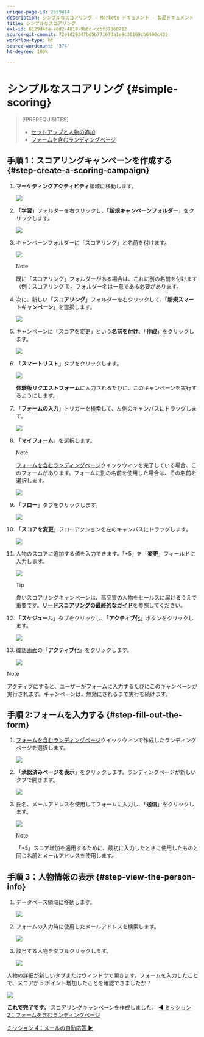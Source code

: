 ```yaml
---
unique-page-id: 2359414
description: シンプルなスコアリング - Marketo ドキュメント - 製品ドキュメント
title: シンプルなスコアリング
exl-id: 6129d46a-e6d2-4819-9b6c-ccbf37060712
source-git-commit: 72e1d29347bd5b77107da1e9c30169cb6490c432
workflow-type: ht
source-wordcount: '374'
ht-degree: 100%

---
```


# シンプルなスコアリング {#simple-scoring}

>[!PREREQUISITES]
>
>* [セットアップと人物の追加](get-set-up-and-add-a-person.md)
>* [フォームを含むランディングページ](landing-page-with-a-form.md)


## 手順 1：スコアリングキャンペーンを作成する {#step-create-a-scoring-campaign}

1. **マーケティングアクティビティ**&#x200B;領域に移動します。

   ![](assets/ma-1.png)

1. 「**学習**」フォルダーを右クリックし、「**新規キャンペーンフォルダー**」をクリックします。

   ![](assets/two-2.png)

1. キャンペーンフォルダーに「スコアリング」と名前を付けます。

   ![](assets/three-1.png)

   >[!NOTE]
   >
   >既に「スコアリング」フォルダーがある場合は、これに別の名前を付けます（例：スコアリング 1）。フォルダー名は一意である必要があります。

1. 次に、新しい「**スコアリング**」フォルダーを右クリックして、「**新規スマートキャンペーン**」を選択します。

   ![](assets/four.png)

1. キャンペーンに「スコアを変更」という&#x200B;**名前を付け**、「**作成**」をクリックします。

   ![](assets/five-1.png)

1. 「**スマートリスト**」タブをクリックします。

   ![](assets/six-1.png)

   **体験版リクエストフォーム**&#x200B;に入力されるたびに、このキャンペーンを実行するようにします。

1. 「**フォームの入力**」トリガーを検索して、左側のキャンバスにドラッグします。

   ![](assets/image2014-9-24-11-3a43-3a35.png)

1. 「**マイフォーム**」を選択します。

   >[!NOTE]
   >
   >[フォームを含むランディングページ](/help/marketo/getting-started/quick-wins/landing-page-with-a-form.md)クイックウィンを完了している場合、このフォームがあります。フォームに別の名前を使用した場合は、その名前を選択します。

   ![](assets/image2014-9-24-11-3a44-3a16.png)

1. 「**フロー**」タブをクリックします。

   ![](assets/image2014-9-24-11-3a44-3a33.png)

1. 「**スコアを変更**」フローアクションを左のキャンバスにドラッグします。

   ![](assets/image2014-9-24-11-3a44-3a45.png)

1. 人物のスコアに追加する値を入力できます。「+5」を「**変更**」フィールドに入力します。

   ![](assets/eleven-1.png)

   >[!TIP]
   >
   >良いスコアリングキャンペーンは、高品質の人物をセールスに届けるうえで重要です。[**リードスコアリングの最終的なガイド**](https://www.marketo.com/definitive-guides/lead-scoring/)を参照してください。

1. 「**スケジュール**」タブをクリックし、「**アクティブ化**」ボタンをクリックします。

   ![](assets/twelve-1.png)

1. 確認画面の「**アクティブ化**」をクリックします。

   ![](assets/thirteen-1.png)

>[!NOTE]
>
>アクティブにすると、ユーザーがフォームに入力するたびにこのキャンペーンが実行されます。キャンペーンは、無効にされるまで実行を続けます。

## 手順 2:フォームを入力する {#step-fill-out-the-form}

1. [フォームを含むランディングページ](/help/marketo/getting-started/quick-wins/landing-page-with-a-form.md)クイックウィンで作成したランディングページを選択します。

   ![](assets/fourteen-1.png)

1. 「**承認済みページを表示**」をクリックします。ランディングページが新しいタブで開きます。

   ![](assets/image2014-9-24-11-3a47-3a51.png)

1. 氏名、メールアドレスを使用してフォームに入力し、「**送信**」をクリックします。

   ![](assets/image2014-9-24-11-3a47-3a59.png)

   >[!NOTE]
   >
   >「+5」スコア増加を適用するために、最初に入力したときに使用したものと同じ名前とメールアドレスを使用します。

## 手順 3：人物情報の表示 {#step-view-the-person-info}

1. データベース領域に移動します。

   ![](assets/db-2.png)

1. フォームの入力時に使用したメールアドレスを検索します。

   ![](assets/eighteen.png)

1. 該当する人物をダブルクリックします。

   ![](assets/nineteen.png)

人物の詳細が新しいタブまたはウィンドウで開きます。フォームを入力したことで、スコアが 5 ポイント増加したことを確認できましたか？

![](assets/twenty.png)

**これで完了です。** スコアリングキャンペーンを作成しました。
[◄ ミッション 2：フォームを含むランディングページ](/help/marketo/getting-started/quick-wins/landing-page-with-a-form.md)

[ミッション 4：メールの自動応答 ►](/help/marketo/getting-started/quick-wins/email-auto-response.md)
